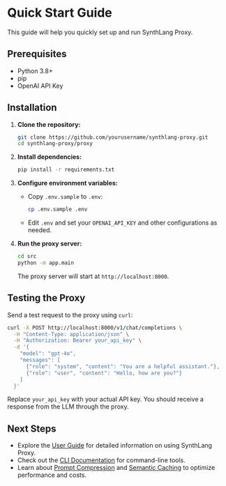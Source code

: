# Quick Start Guide

This guide will help you quickly set up and run SynthLang Proxy.

## Prerequisites

- Python 3.8+
- pip
- OpenAI API Key

## Installation

1.  **Clone the repository:**

    ```bash
    git clone https://github.com/yourusername/synthlang-proxy.git
    cd synthlang-proxy/proxy
    ```

2.  **Install dependencies:**

    ```bash
    pip install -r requirements.txt
    ```

3.  **Configure environment variables:**

    - Copy `.env.sample` to `.env`:
      ```bash
      cp .env.sample .env
      ```
    - Edit `.env` and set your `OPENAI_API_KEY` and other configurations as needed.

4.  **Run the proxy server:**

    ```bash
    cd src
    python -m app.main
    ```

    The proxy server will start at `http://localhost:8000`.

## Testing the Proxy

Send a test request to the proxy using `curl`:

```bash
curl -X POST http://localhost:8000/v1/chat/completions \
  -H "Content-Type: application/json" \
  -H "Authorization: Bearer your_api_key" \
  -d '{
    "model": "gpt-4o",
    "messages": [
      {"role": "system", "content": "You are a helpful assistant."},
      {"role": "user", "content": "Hello, how are you?"}
    ]
  }'
```

Replace `your_api_key` with your actual API key. You should receive a response from the LLM through the proxy.

## Next Steps

- Explore the [User Guide](user_guide.md) for detailed information on using SynthLang Proxy.
- Check out the [CLI Documentation](cli.md) for command-line tools.
- Learn about [Prompt Compression](synthlang_integration.md) and [Semantic Caching](README.md#semantic-caching) to optimize performance and costs.